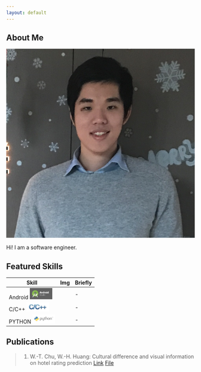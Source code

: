 ```yaml
---
layout: default
---
```


## About Me

<img class="profile-picture" src="OwnSticky.jpeg">

Hi! I am a software engineer.



## Featured Skills

Skill | Img | Briefly
-----|-------|--------
Android <img src="android-studio-logo.png" style="width:60px;height:30px;"/>| | -
C/C++ <img src="C and C++.jpg" style="width:60px;height:24px;"/>| | -
PYTHON <img src="python-logo.png" style="width:60px;height:24px;"/>|  | -

## Publications

> 1. W.-T. Chu, W.-H. Huang: Cultural difference and visual information on hotel rating prediction [Link](https://link.springer.com/article/10.1007/s11280-016-0404-2) [File](https://github.com/henry0726/henry0726.github.io/raw/master/World_Wide_Web_Journal.pdf)

